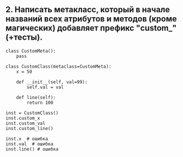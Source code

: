 ## 2. Написать метакласс, который в начале названий всех атрибутов и методов (кроме магических) добавляет префикс "custom_" (+тесты).
    class CustomMeta():
        pass

    class CustomClass(metaclass=CustomMeta):
        x = 50

        def __init__(self, val=99):
            self.val = val

        def line(self):
            return 100

    inst = CustomClass()
    inst.custom_x
    inst.custom_val
    inst.custom_line()

    inst.x  # ошибка
    inst.val  # ошибка
    inst.line() # ошибка
